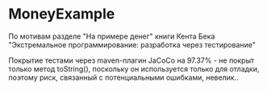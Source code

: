 # MoneyExample
По мотивам разделе "На примере денег" книги Кента Бека "Экстремальное программирование: разработка через тестирование"

Покрытие тестами через maven-плагин JaCoCo на 97.37% - не покрыт только метод toString(), поскольку он используется только для отладки, поэтому риск, связанный с потенциальными ошибками, невелик..
